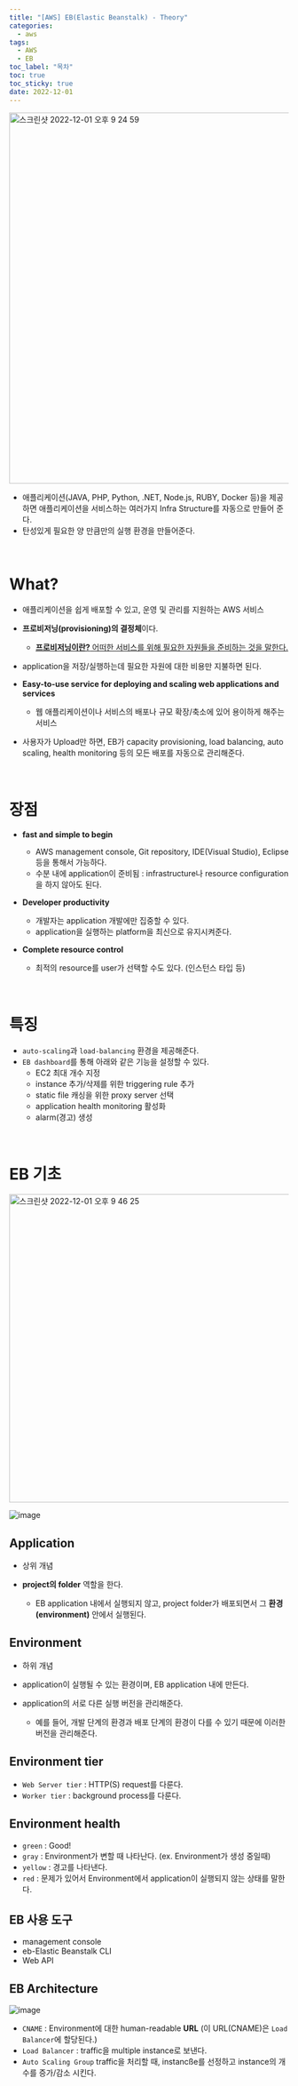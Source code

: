```yaml
---
title: "[AWS] EB(Elastic Beanstalk) - Theory"
categories:
  - aws
tags:
  - AWS
  - EB
toc_label: "목차"
toc: true
toc_sticky: true
date: 2022-12-01
---
```




<img width="668" alt="스크린샷 2022-12-01 오후 9 24 59" src="https://user-images.githubusercontent.com/93996283/205056408-6bff04d6-0e81-4fb7-99f7-0f010a2e6ce2.png">

- 애플리케이션(JAVA, PHP, Python, .NET, Node.js, RUBY, Docker 등)을 제공하면 애플리케이션을 서비스하는 여러가지 Infra Structure를 자동으로 만들어 준다.
- 탄성있게 필요한 양 만큼만의 실행 환경을 만들어준다.

<br>

# What?

- 애플리케이션을 쉽게 배포할 수 있고, 운영 및 관리를 지원하는 AWS 서비스
- **프로비저닝(provisioning)의 결정체**이다. 
  - <u><b>프로비저닝이란?</b> 어떠한 서비스를 위해 필요한 자원들을 준비하는 것을 말한다.</u>
  
- application을 저장/실행하는데 필요한 자원에 대한 비용만 지불하면 된다.
- **Easy-to-use service for deploying and scaling web applications and services**
  - 웹 애플리케이션이나 서비스의 배포나 규모 확장/축소에 있어 용이하게 해주는 서비스
- 사용자가 Upload만 하면, EB가 capacity provisioning, load balancing, auto scaling, health monitoring 등의 모든 배포를 자동으로 관리해준다.

<br>

# 장점

- **fast and simple to begin**
  - AWS management console, Git repository, IDE(Visual Studio), Eclipse 등을 통해서 가능하다.
  - 수분 내에 application이 준비됨 : infrastructure나 resource configuration을 하지 않아도 된다.
- **Developer productivity**
  - 개발자는 application 개발에만 집중할 수 있다.
  - application을 실행하는 platform을 최신으로 유지시켜준다.

- **Complete resource control**
  - 최적의 resource를 user가 선택할 수도 있다. (인스턴스 타입 등)

<br>

# 특징

- `auto-scaling`과 `load-balancing` 환경을 제공해준다.
- `EB dashboard`를 통해 아래와 같은 기능을 설정할 수 있다.
  - EC2 최대 개수 지정
  - instance 추가/삭제를 위한 triggering rule 추가
  - static file 캐싱을 위한 proxy server 선택
  - application health monitoring 활성화
  - alarm(경고) 생성

<br>

# EB 기초

<img width="555" alt="스크린샷 2022-12-01 오후 9 46 25" src="https://user-images.githubusercontent.com/93996283/205056455-aa1e3ad5-1027-4ae1-9280-288db753d133.png">

![image](https://user-images.githubusercontent.com/93996283/205056815-3119f023-a3a8-40ea-b34e-a470d7bdbf9e.png)

## Application

- 상위 개념

- **project의 folder** 역할을 한다.
  - EB application 내에서 실행되지 않고, project folder가 배포되면서 그 **환경(environment)** 안에서 실행된다.

## Environment

- 하위 개념

- application이 실행될 수 있는 환경이며, EB application 내에 만든다.

- application의 서로 다른 실행 버전을 관리해준다.
  - 예를 들어, 개발 단계의 환경과 배포 단계의 환경이 다를 수 있기 때문에 이러한 버전을 관리해준다.

## Environment tier

- `Web Server tier` : HTTP(S) request를 다룬다.
- `Worker tier` : background process를 다룬다.

## Environment health

- `green` : Good!
- `gray` : Environment가 변할 때 나타난다. (ex. Environment가 생성 중일때)
- `yellow` : 경고를 나타낸다.
- `red` : 문제가 있어서 Environment에서 application이 실행되지 않는 상태를 말한다.

## EB 사용 도구

- management console
- eb-Elastic Beanstalk CLI
- Web API

## EB Architecture

![image](https://user-images.githubusercontent.com/93996283/205059478-c2fae7da-eb4e-4b64-b970-d3d689ce8c56.png)

- `CNAME` : Environment에 대한 human-readable **URL** (이 URL(CNAME)은 `Load Balancer`에 할당된다.)
- `Load Balancer` : traffic을 multiple instance로 보낸다.
- `Auto Scaling Group` traffic을 처리할 때, instancße를 선정하고 instance의 개수를 증가/감소 시킨다.